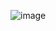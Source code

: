 ![image](https://user-images.githubusercontent.com/61161197/180383615-9d9cf972-a175-468a-a755-ca5e7d16d41b.png)

